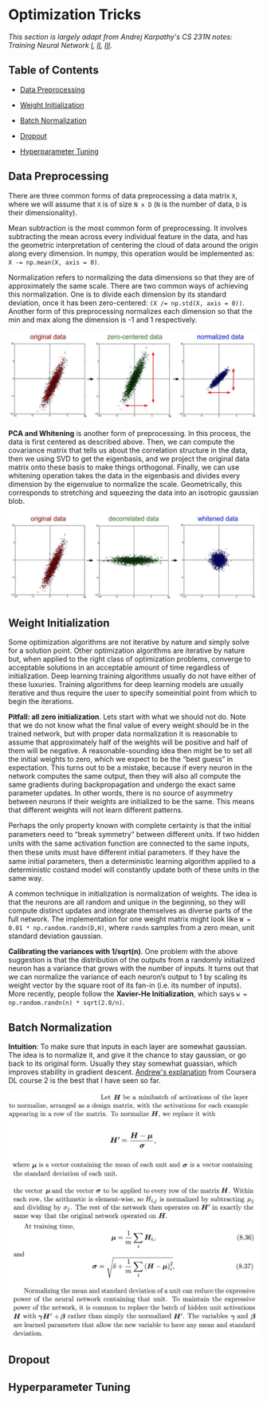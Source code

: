 # Optimization Tricks

_This section is largely adapt from Andrej Karpathy's CS 231N notes: Training Neural Network [I](http://cs231n.github.io/neural-networks-1/), [II](http://cs231n.github.io/neural-networks-2/), [III](http://cs231n.github.io/neural-networks-3/)._

## Table of Contents

* [Data Preprocessing](https://github.com/robert8138/deep-learning-deliberate-practice/blob/master/concepts/optimization.md#data-preprocessing)

* [Weight Initialization](https://github.com/robert8138/deep-learning-deliberate-practice/blob/master/concepts/optimization.md#initialization)

* [Batch Normalization](https://github.com/robert8138/deep-learning-deliberate-practice/blob/master/concepts/optimization.md#batch-normalization)

* [Dropout](https://github.com/robert8138/deep-learning-deliberate-practice/blob/master/concepts/optimization.md#dropout)

* [Hyperparameter Tuning](https://github.com/robert8138/deep-learning-deliberate-practice/blob/master/concepts/optimization.md#hyperparameter-tuning)

## Data Preprocessing

There are three common forms of data preprocessing a data matrix `X`, where we will assume that `X` is of size `N x D` (`N` is the number of data, `D` is their dimensionality).

Mean subtraction is the most common form of preprocessing. It involves subtracting the mean across every individual feature in the data, and has the geometric interpretation of centering the cloud of data around the origin along every dimension. In numpy, this operation would be implemented as: `X -= np.mean(X, axis = 0)`.

Normalization refers to normalizing the data dimensions so that they are of approximately the same scale. There are two common ways of achieving this normalization. One is to divide each dimension by its standard deviation, once it has been zero-centered: `(X /= np.std(X, axis = 0))`. Another form of this preprocessing normalizes each dimension so that the min and max along the dimension is -1 and 1 respectively.

![Data Preprocessing](pictures/data_preprocessing_1.png)

**PCA and Whitening** is another form of preprocessing. In this process, the data is first centered as described above. Then, we can compute the covariance matrix that tells us about the correlation structure in the data, then we using SVD to get the eigenbasis, and we project the original data matrix onto these basis to make things orthogonal. Finally, we can use whitening operation takes the data in the eigenbasis and divides every dimension by the eigenvalue to normalize the scale. Geometrically, this corresponds to stretching and squeezing the data into an isotropic gaussian blob.

![Data Preprocessing](pictures/data_preprocessing_2.png)

## Weight Initialization

Some optimization algorithms are not iterative by nature and simply solve for a solution point. Other optimization algorithms are iterative by nature but, when applied to the right class of optimization problems, converge to acceptable solutions in an acceptable amount of time regardless of initialization. Deep learning training algorithms usually do not have either of these luxuries. Training algorithms for deep learning models are usually iterative and thus require the user to specify someinitial point from which to begin the iterations.

**Pitfall: all zero initialization**. Lets start with what we should not do. Note that we do not know what the final value of every weight should be in the trained network, but with proper data normalization it is reasonable to assume that approximately half of the weights will be positive and half of them will be negative. A reasonable-sounding idea then might be to set all the initial weights to zero, which we expect to be the “best guess” in expectation. This turns out to be a mistake, because if every neuron in the network computes the same output, then they will also all compute the same gradients during backpropagation and undergo the exact same parameter updates. In other words, there is no source of asymmetry between neurons if their weights are initialized to be the same. This means that different weights will not learn different patterns.

Perhaps the only property known with complete certainty is that the initial parameters need to “break symmetry” between diﬀerent units. If two hidden units with the same activation function are connected to the same inputs, then these units must have diﬀerent initial parameters. If they have the same initial parameters, then a deterministic learning algorithm applied to a deterministic costand model will constantly update both of these units in the same way.

A common technique in initialization is normalization of weights. The idea is that the neurons are all random and unique in the beginning, so they will compute distinct updates and integrate themselves as diverse parts of the full network. The implementation for one weight matrix might look like `W = 0.01 * np.random.randn(D,H)`, where `randn` samples from a zero mean, unit standard deviation gaussian.

**Calibrating the variances with 1/sqrt(n)**. One problem with the above suggestion is that the distribution of the outputs from a randomly initialized neuron has a variance that grows with the number of inputs. It turns out that we can normalize the variance of each neuron’s output to 1 by scaling its weight vector by the square root of its fan-in (i.e. its number of inputs). More recently, people follow the **Xavier-He Initialization**, which says `w = np.random.randn(n) * sqrt(2.0/n)`.

## Batch Normalization

**Intuition**: To make sure that inputs in each layer are somewhat gaussian. The idea is to normalize it, and give it the chance to stay gaussian, or go back to its original form. Usually they stay somewhat guassian, which improves stability in gradient descent. [Andrew's explanation](https://www.coursera.org/learn/deep-neural-network/lecture/4ptp2/normalizing-activations-in-a-network) from Coursera DL course 2 is the best that I have seen so far.

![Batch Normalization](pictures/batch_norm.png)

## Dropout

## Hyperparameter Tuning
